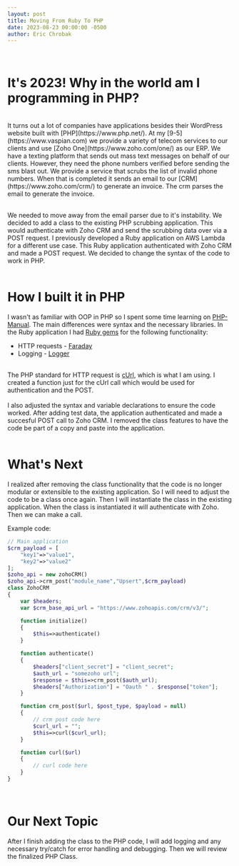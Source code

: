 ```yaml
---
layout: post
title: Moving From Ruby To PHP
date: 2023-08-23 00:00:00 -0500
author: Eric Chrobak
---
```

<br>

# **It's 2023! Why in the world am I programming in PHP?**
<br>
It turns out a lot of companies have applications besides their WordPress website built with [PHP](https://www.php.net/). At my [9-5](https://www.vaspian.com) we provide a variety of telecom services to our clients and use [Zoho One](https://www.zoho.com/one/) as our ERP. We have a texting platform that sends out mass text messages on behalf of our clients. However, they need the phone numbers verified before sending the sms blast out. We provide a service that scrubs the list of invalid phone numbers. When that is completed it sends an email to our [CRM](https://www.zoho.com/crm/) to generate an invoice. The crm parses the email to generate the invoice.<br><br>

We needed to move away from the email parser due to it's instability. We decided to add a class to the existing PHP scrubbing application. This would authenticate with Zoho CRM and send the scrubbing data over via a POST request. I previously developed a Ruby application on AWS Lambda for a different use case. This Ruby application authenticated with Zoho CRM and made a POST request. We decided to change the syntax of the code to work in PHP. <br><br>

# **How I built it in PHP**

I wasn't as familiar with OOP in PHP so I spent some time learning on [PHP-Manual](https://www.php.net/manual/en/index.php). The main differences were syntax and the necessary libraries. In the Ruby application I had [Ruby gems](https://rubygems.org/) for the following functionality:
- HTTP requests - [Faraday](https://lostisland.github.io/faraday/#/)
- Logging - [Logger](https://ruby-doc.org/stdlib-2.4.0/libdoc/logger/rdoc/Logger.html)
<br><br>

The PHP standard for HTTP request is [cUrl](https://www.php.net/manual/en/book.curl.php), which is what I am using. I created a function just for the cUrl call which would be used for authentication and the POST.
<br><br>
I also adjusted the syntax and variable declarations to ensure the code worked. After adding test data, the application authenticated and made a succesful POST call to Zoho CRM. I removed the class features to have the code be part of a copy and paste into the application. 
<br><br>

# **What's Next**

I realized after removing the class functionality that the code is no longer modular or extensible to the existing application. So I will need to adjust the code to be a class once again. Then I will instantiate the class in the existing application. When the class is instantiated it will authenticate with Zoho. Then we can make a call.

Example code:
```php
// Main application
$crm_payload = [
    "key1"=>"value1",
    "key2"=>"value2"
];
$zoho_api = new zohoCRM()
$zoho_api->crm_post("module_name","Upsert",$crm_payload)
class ZohoCRM
{
    var $headers;
    var $crm_base_api_url = "https://www.zohoapis.com/crm/v3/";

    function initialize()
    {
        $this=>authenticate()
    }

    function authenticate()
    {
        $headers["client_secret"] = "client_secret";
        $auth_url = "somezoho url";
        $response = $this=>crm_post($auth_url);
        $headers["Authorization"] = "Oauth " . $response["token"];
    }

    function crm_post($url, $post_type, $payload = null)
    {
        // crm post code here
        $curl_url = "";
        $this=>curl($curl_url);
    }

    function curl($url)
    {
        // curl code here
    }
}
```
<br>

# **Our Next Topic**
After I finish adding the class to the PHP code, I will add logging and any necessary try/catch for error handling and debugging. Then we will review the finalized PHP Class.